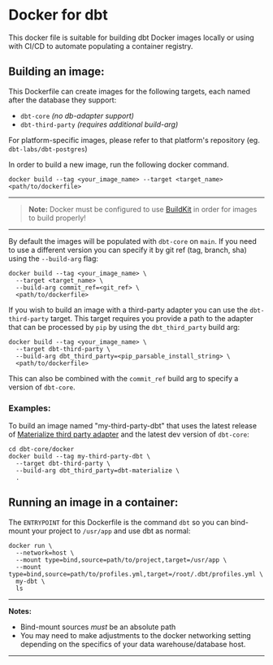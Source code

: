 # Docker for dbt
This docker file is suitable for building dbt Docker images locally or using with CI/CD to automate populating a container registry.


## Building an image:
This Dockerfile can create images for the following targets, each named after the database they support:
* `dbt-core` _(no db-adapter support)_
* `dbt-third-party` _(requires additional build-arg)_

For platform-specific images, please refer to that platform's repository (eg. `dbt-labs/dbt-postgres`)

In order to build a new image, run the following docker command.
```
docker build --tag <your_image_name> --target <target_name> <path/to/dockerfile>
```
---
> **Note:**  Docker must be configured to use [BuildKit](https://docs.docker.com/develop/develop-images/build_enhancements/) in order for images to build properly!

---

By default the images will be populated with `dbt-core` on `main`.
If you need to use a different version you can specify it by git ref (tag, branch, sha) using the `--build-arg` flag:
```
docker build --tag <your_image_name> \
  --target <target_name> \
  --build-arg commit_ref=<git_ref> \
  <path/to/dockerfile>
```

If you wish to build an image with a third-party adapter you can use the `dbt-third-party` target.
This target requires you provide a path to the adapter that can be processed by `pip` by using the `dbt_third_party` build arg:
```
docker build --tag <your_image_name> \
  --target dbt-third-party \
  --build-arg dbt_third_party=<pip_parsable_install_string> \
  <path/to/dockerfile>
```
This can also be combined with the `commit_ref` build arg to specify a version of `dbt-core`.

### Examples:
To build an image named "my-third-party-dbt" that uses the latest release of [Materialize third party adapter](https://github.com/MaterializeInc/materialize/tree/main/misc/dbt-materialize) and the latest dev version of `dbt-core`:
```
cd dbt-core/docker
docker build --tag my-third-party-dbt \
  --target dbt-third-party \
  --build-arg dbt_third_party=dbt-materialize \
  .
```


## Running an image in a container:
The `ENTRYPOINT` for this Dockerfile is the command `dbt` so you can bind-mount your project to `/usr/app` and use dbt as normal:
```
docker run \
  --network=host \
  --mount type=bind,source=path/to/project,target=/usr/app \
  --mount type=bind,source=path/to/profiles.yml,target=/root/.dbt/profiles.yml \
  my-dbt \
  ls
```
---
**Notes:**
* Bind-mount sources _must_ be an absolute path
* You may need to make adjustments to the docker networking setting depending on the specifics of your data warehouse/database host.

---

